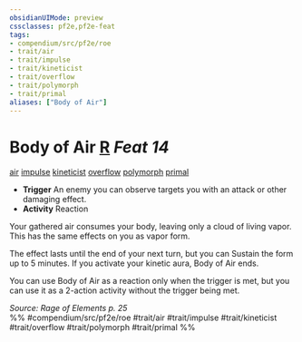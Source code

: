 ```yaml
---
obsidianUIMode: preview
cssclasses: pf2e,pf2e-feat
tags:
- compendium/src/pf2e/roe
- trait/air
- trait/impulse
- trait/kineticist
- trait/overflow
- trait/polymorph
- trait/primal
aliases: ["Body of Air"]
---
```

# Body of Air  [R](rules/core-rulebook/chapter-9-playing-the-game.md#Actions "Reaction") *Feat 14*  
[air](rules/traits/air.md "Air Energy & Element Trait")  [impulse](rules/traits/impulse-roe.md "Impulse Action & Ability Trait")  [kineticist](rules/traits/kineticist-roe.md "Kineticist Class Trait")  [overflow](rules/traits/overflow-roe.md "Overflow Action & Ability Trait")  [polymorph](rules/traits/polymorph.md "Polymorph Effect Trait")  [primal](rules/traits/primal.md "Primal Tradition Trait")  

- **Trigger** An enemy you can observe targets you with an attack or other damaging effect.
- **Activity** Reaction

Your gathered air consumes your body, leaving only a cloud of living vapor. This has the same effects on you as vapor form.

The effect lasts until the end of your next turn, but you can Sustain the form up to 5 minutes. If you activate your kinetic aura, Body of Air ends.

You can use Body of Air as a reaction only when the trigger is met, but you can use it as a 2-action activity without the trigger being met.

*Source: Rage of Elements p. 25*  
%% #compendium/src/pf2e/roe #trait/air #trait/impulse #trait/kineticist #trait/overflow #trait/polymorph #trait/primal %%